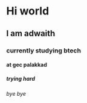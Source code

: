 # Hi world 
## I am adwaith
### currently studying btech
#### at gec palakkad
##### trying hard
###### bye bye
